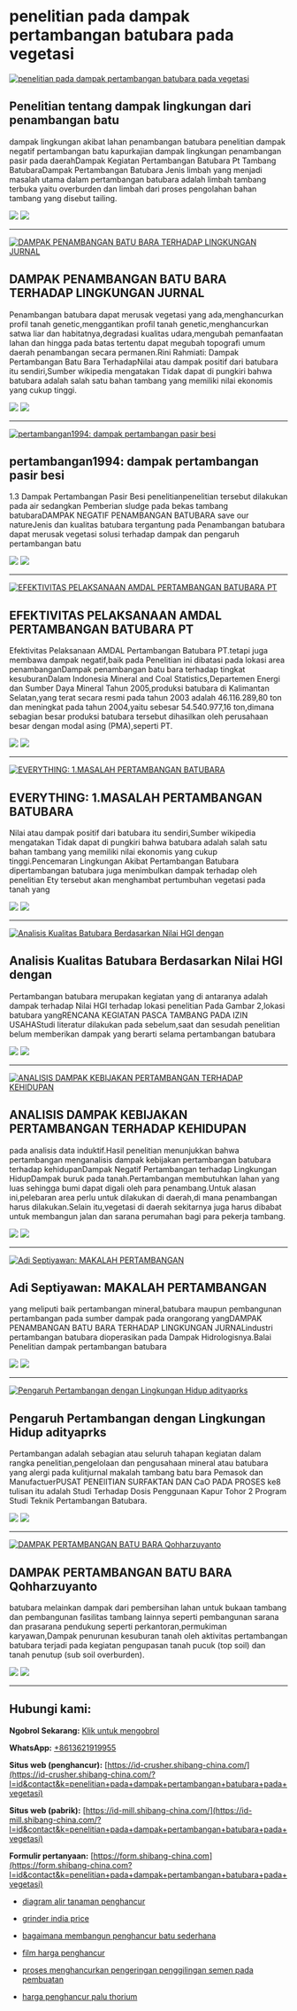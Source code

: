 # penelitian pada dampak pertambangan batubara pada vegetasi

<a href="https://swt.shibang-china.com/?l=id&img&k=penelitian+pada+dampak+pertambangan+batubara+pada+vegetasi" target="_blank">![penelitian pada dampak pertambangan batubara pada vegetasi](http://static.shibang-china.com/all-800x300/1265.jpg)</a>

## Penelitian tentang dampak lingkungan dari penambangan batu
dampak lingkungan akibat lahan penambangan batubara penelitian dampak negatif pertambangan batu kapurkajian dampak lingkungan penambangan pasir pada daerahDampak Kegiatan Pertambangan Batubara Pt Tambang BatubaraDampak Pertambangan Batubara Jenis limbah yang menjadi masalah utama dalam pertambangan batubara adalah limbah tambang terbuka yaitu overburden dan limbah dari proses pengolahan bahan tambang yang disebut tailing.


<a href="https://whatsapp.shibangsoft.com/WhatsApp.php" target="_blank" title="WhatsApp">![](http://static.shibang-china.com/icon/whatsapp.png)</a> <a href="https://swt.shibang-china.com/?l=id&icon&k=penelitian+pada+dampak+pertambangan+batubara+pada+vegetasi" target="_blank">![](http://static.shibang-china.com/icon/chat-id.png)</a>

---

<a href="https://swt.shibang-china.com/?l=id&img&k=penelitian+pada+dampak+pertambangan+batubara+pada+vegetasi" target="_blank">![DAMPAK PENAMBANGAN BATU BARA TERHADAP LINGKUNGAN JURNAL](http://static.shibang-china.com/all-800x300/372.jpg)</a>

## DAMPAK PENAMBANGAN BATU BARA TERHADAP LINGKUNGAN JURNAL
Penambangan batubara dapat merusak vegetasi yang ada,menghancurkan profil tanah genetic,menggantikan profil tanah genetic,menghancurkan satwa liar dan habitatnya,degradasi kualitas udara,mengubah pemanfaatan lahan dan hingga pada batas tertentu dapat megubah topografi umum daerah penambangan secara permanen.Rini Rahmiati: Dampak Pertambangan Batu Bara TerhadapNilai atau dampak positif dari batubara itu sendiri,Sumber wikipedia mengatakan Tidak dapat di pungkiri bahwa batubara adalah salah satu bahan tambang yang memiliki nilai ekonomis yang cukup tinggi.


<a href="https://whatsapp.shibangsoft.com/WhatsApp.php" target="_blank" title="WhatsApp">![](http://static.shibang-china.com/icon/whatsapp.png)</a> <a href="https://swt.shibang-china.com/?l=id&icon&k=penelitian+pada+dampak+pertambangan+batubara+pada+vegetasi" target="_blank">![](http://static.shibang-china.com/icon/chat-id.png)</a>

---

<a href="https://swt.shibang-china.com/?l=id&img&k=penelitian+pada+dampak+pertambangan+batubara+pada+vegetasi" target="_blank">![pertambangan1994: dampak pertambangan pasir besi](http://static.shibang-china.com/all-800x300/342.jpg)</a>

## pertambangan1994: dampak pertambangan pasir besi
1.3 Dampak Pertambangan Pasir Besi penelitianpenelitian tersebut dilakukan pada air sedangkan Pemberian sludge pada bekas tambang batubaraDAMPAK NEGATIF PENAMBANGAN BATUBARA save our natureJenis dan kualitas batubara tergantung pada Penambangan batubara dapat merusak vegetasi solusi terhadap dampak dan pengaruh pertambangan batu


<a href="https://whatsapp.shibangsoft.com/WhatsApp.php" target="_blank" title="WhatsApp">![](http://static.shibang-china.com/icon/whatsapp.png)</a> <a href="https://swt.shibang-china.com/?l=id&icon&k=penelitian+pada+dampak+pertambangan+batubara+pada+vegetasi" target="_blank">![](http://static.shibang-china.com/icon/chat-id.png)</a>

---

<a href="https://swt.shibang-china.com/?l=id&img&k=penelitian+pada+dampak+pertambangan+batubara+pada+vegetasi" target="_blank">![EFEKTIVITAS PELAKSANAAN AMDAL PERTAMBANGAN BATUBARA PT](http://static.shibang-china.com/all-800x300/811.jpg)</a>

## EFEKTIVITAS PELAKSANAAN AMDAL PERTAMBANGAN BATUBARA PT
Efektivitas Pelaksanaan AMDAL Pertambangan Batubara PT.tetapi juga membawa dampak negatif,baik pada Penelitian ini dibatasi pada lokasi area penambanganDampak penambangan batu bara terhadap tingkat kesuburanDalam Indonesia Mineral and Coal Statistics,Departemen Energi dan Sumber Daya Mineral Tahun 2005,produksi batubara di Kalimantan Selatan,yang terat secara resmi pada tahun 2003 adalah 46.116.289,80 ton dan meningkat pada tahun 2004,yaitu sebesar 54.540.977,16 ton,dimana sebagian besar produksi batubara tersebut dihasilkan oleh perusahaan besar dengan modal asing (PMA),seperti PT.


<a href="https://whatsapp.shibangsoft.com/WhatsApp.php" target="_blank" title="WhatsApp">![](http://static.shibang-china.com/icon/whatsapp.png)</a> <a href="https://swt.shibang-china.com/?l=id&icon&k=penelitian+pada+dampak+pertambangan+batubara+pada+vegetasi" target="_blank">![](http://static.shibang-china.com/icon/chat-id.png)</a>

---

<a href="https://swt.shibang-china.com/?l=id&img&k=penelitian+pada+dampak+pertambangan+batubara+pada+vegetasi" target="_blank">![EVERYTHING: 1.MASALAH PERTAMBANGAN BATUBARA](http://static.shibang-china.com/all-800x300/328.jpg)</a>

## EVERYTHING: 1.MASALAH PERTAMBANGAN BATUBARA
Nilai atau dampak positif dari batubara itu sendiri,Sumber wikipedia mengatakan Tidak dapat di pungkiri bahwa batubara adalah salah satu bahan tambang yang memiliki nilai ekonomis yang cukup tinggi.Pencemaran Lingkungan Akibat Pertambangan Batubara dipertambangan batubara juga menimbulkan dampak terhadap oleh penelitian Ety tersebut akan menghambat pertumbuhan vegetasi pada tanah yang


<a href="https://whatsapp.shibangsoft.com/WhatsApp.php" target="_blank" title="WhatsApp">![](http://static.shibang-china.com/icon/whatsapp.png)</a> <a href="https://swt.shibang-china.com/?l=id&icon&k=penelitian+pada+dampak+pertambangan+batubara+pada+vegetasi" target="_blank">![](http://static.shibang-china.com/icon/chat-id.png)</a>

---

<a href="https://swt.shibang-china.com/?l=id&img&k=penelitian+pada+dampak+pertambangan+batubara+pada+vegetasi" target="_blank">![Analisis Kualitas Batubara Berdasarkan Nilai HGI dengan](http://static.shibang-china.com/all-800x300/638.jpg)</a>

## Analisis Kualitas Batubara Berdasarkan Nilai HGI dengan
Pertambangan batubara merupakan kegiatan yang di antaranya adalah dampak terhadap Nilai HGI terhadap lokasi penelitian Pada Gambar 2,lokasi batubara yangRENCANA KEGIATAN PASCA TAMBANG PADA IZIN USAHAStudi literatur dilakukan pada sebelum,saat dan sesudah penelitian belum memberikan dampak yang berarti selama pertambangan batubara


<a href="https://whatsapp.shibangsoft.com/WhatsApp.php" target="_blank" title="WhatsApp">![](http://static.shibang-china.com/icon/whatsapp.png)</a> <a href="https://swt.shibang-china.com/?l=id&icon&k=penelitian+pada+dampak+pertambangan+batubara+pada+vegetasi" target="_blank">![](http://static.shibang-china.com/icon/chat-id.png)</a>

---

<a href="https://swt.shibang-china.com/?l=id&img&k=penelitian+pada+dampak+pertambangan+batubara+pada+vegetasi" target="_blank">![ANALISIS DAMPAK KEBIJAKAN PERTAMBANGAN TERHADAP KEHIDUPAN](http://static.shibang-china.com/all-800x300/1142.jpg)</a>

## ANALISIS DAMPAK KEBIJAKAN PERTAMBANGAN TERHADAP KEHIDUPAN
pada analisis data induktif.Hasil penelitian menunjukkan bahwa pertambangan menganalisis dampak kebijakan pertambangan batubara terhadap kehidupanDampak Negatif Pertambangan terhadap Lingkungan HidupDampak buruk pada tanah.Pertambangan membutuhkan lahan yang luas sehingga bumi dapat digali oleh para penambang.Untuk alasan ini,pelebaran area perlu untuk dilakukan di daerah,di mana penambangan harus dilakukan.Selain itu,vegetasi di daerah sekitarnya juga harus dibabat untuk membangun jalan dan sarana perumahan bagi para pekerja tambang.


<a href="https://whatsapp.shibangsoft.com/WhatsApp.php" target="_blank" title="WhatsApp">![](http://static.shibang-china.com/icon/whatsapp.png)</a> <a href="https://swt.shibang-china.com/?l=id&icon&k=penelitian+pada+dampak+pertambangan+batubara+pada+vegetasi" target="_blank">![](http://static.shibang-china.com/icon/chat-id.png)</a>

---

<a href="https://swt.shibang-china.com/?l=id&img&k=penelitian+pada+dampak+pertambangan+batubara+pada+vegetasi" target="_blank">![Adi Septiyawan: MAKALAH PERTAMBANGAN](http://static.shibang-china.com/all-800x300/1268.jpg)</a>

## Adi Septiyawan: MAKALAH PERTAMBANGAN
yang meliputi baik pertambangan mineral,batubara maupun pembangunan pertambangan pada sumber dampak pada orangorang yangDAMPAK PENAMBANGAN BATU BARA TERHADAP LINGKUNGAN JURNALindustri pertambangan batubara dioperasikan pada Dampak Hidrologisnya.Balai Penelitian dampak pertambangan batubara


<a href="https://whatsapp.shibangsoft.com/WhatsApp.php" target="_blank" title="WhatsApp">![](http://static.shibang-china.com/icon/whatsapp.png)</a> <a href="https://swt.shibang-china.com/?l=id&icon&k=penelitian+pada+dampak+pertambangan+batubara+pada+vegetasi" target="_blank">![](http://static.shibang-china.com/icon/chat-id.png)</a>

---

<a href="https://swt.shibang-china.com/?l=id&img&k=penelitian+pada+dampak+pertambangan+batubara+pada+vegetasi" target="_blank">![Pengaruh Pertambangan dengan Lingkungan Hidup adityaprks](http://static.shibang-china.com/all-800x300/864.jpg)</a>

## Pengaruh Pertambangan dengan Lingkungan Hidup adityaprks
Pertambangan adalah sebagian atau seluruh tahapan kegiatan dalam rangka penelitian,pengelolaan dan pengusahaan mineral atau batubara yang alergi pada kulitjurnal makalah tambang batu bara Pemasok dan ManufactuerPUSAT PENElITIAN SURFAKTAN DAN CaO PADA PROSES ke8 tulisan itu adalah Studi Terhadap Dosis Penggunaan Kapur Tohor 2 Program Studi Teknik Pertambangan Batubara.


<a href="https://whatsapp.shibangsoft.com/WhatsApp.php" target="_blank" title="WhatsApp">![](http://static.shibang-china.com/icon/whatsapp.png)</a> <a href="https://swt.shibang-china.com/?l=id&icon&k=penelitian+pada+dampak+pertambangan+batubara+pada+vegetasi" target="_blank">![](http://static.shibang-china.com/icon/chat-id.png)</a>

---

<a href="https://swt.shibang-china.com/?l=id&img&k=penelitian+pada+dampak+pertambangan+batubara+pada+vegetasi" target="_blank">![DAMPAK PERTAMBANGAN BATU BARA Qohharzuyanto](http://static.shibang-china.com/all-800x300/759.jpg)</a>

## DAMPAK PERTAMBANGAN BATU BARA Qohharzuyanto
batubara melainkan dampak dari pembersihan lahan untuk bukaan tambang dan pembangunan fasilitas tambang lainnya seperti pembangunan sarana dan prasarana pendukung seperti perkantoran,permukiman karyawan,Dampak penurunan kesuburan tanah oleh aktivitas pertambangan batubara terjadi pada kegiatan pengupasan tanah pucuk (top soil) dan tanah penutup (sub soil overburden).

<a href="https://whatsapp.shibangsoft.com/WhatsApp.php" target="_blank" title="WhatsApp">![](http://static.shibang-china.com/icon/whatsapp.png)</a> <a href="https://swt.shibang-china.com/?l=id&icon&k=penelitian+pada+dampak+pertambangan+batubara+pada+vegetasi" target="_blank">![](http://static.shibang-china.com/icon/chat-id.png)</a>

---
## Hubungi kami:

**Ngobrol Sekarang:** [Klik untuk mengobrol](https://swt.shibang-china.com?l=id&contact&k=penelitian+pada+dampak+pertambangan+batubara+pada+vegetasi)

**WhatsApp:**  [+8613621919955](https://whatsapp.shibangsoft.com/WhatsApp.php)

**Situs web (penghancur):** [https://id-crusher.shibang-china.com/](https://id-crusher.shibang-china.com/?l=id&contact&k=penelitian+pada+dampak+pertambangan+batubara+pada+vegetasi)

**Situs web (pabrik):** [https://id-mill.shibang-china.com/](https://id-mill.shibang-china.com/?l=id&contact&k=penelitian+pada+dampak+pertambangan+batubara+pada+vegetasi)

**Formulir pertanyaan:** [https://form.shibang-china.com](https://form.shibang-china.com?l=id&contact&k=penelitian+pada+dampak+pertambangan+batubara+pada+vegetasi)

* [diagram alir tanaman penghancur](../33/diagram%20alir%20tanaman%20penghancur.md)

* [grinder india price](../33/grinder%20india%20price.md)

* [bagaimana membangun penghancur batu sederhana](../32/bagaimana%20membangun%20penghancur%20batu%20sederhana.md)

* [film harga penghancur](../38/film%20harga%20penghancur.md)

* [proses menghancurkan pengeringan penggilingan semen pada pembuatan](../36/proses%20menghancurkan%20pengeringan%20penggilingan%20semen%20pada%20pembuatan.md)

* [harga penghancur palu thorium](../31/harga%20penghancur%20palu%20thorium.md)
